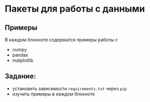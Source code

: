 # Пакеты для работы с данными

## Примеры

В каждом блокноте содержатся примеры работы с

- numpy
- pandas
- matplotlib

## Задание:

- установить зависимости `requirements.txt` через `pip`
- изучить примеры в каждом блокноте
